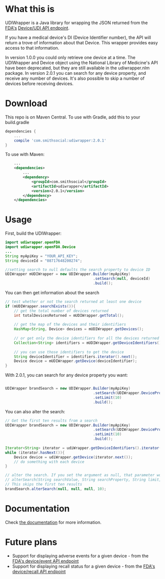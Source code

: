 # What this is
UDIWrapper is a Java library for wrapping the JSON returned from the [FDA's](https://www.open.fda.gov/) [Device/UDI API endpoint](https://open.fda.gov/device/udi/).

If you have a medical device's DI (Device Identifier number), the API will return a trove of information about that Device. This wrapper provides easy access to that information.

In version 1.0.0 you could only retrieve one device at a time. The UDIWrapper and Device object using the National Library of Medicine's API have been deprecated, but they are still available in the udiwrapper.nlm package.
In version 2.0.1 you can search for any device property, and receive any number of devices. It's also possible to skip a number of devices before receiving devices.

# Download
This repo is on Maven Central. To use with Gradle, add this to your build.gradle
```gradle
dependencies {
    ...
    compile 'com.smithsocial:udiwrapper:2.0.1'
}
```
To use with Maven:
```xml
    ...
    <dependencies>
        ...
        <dependency>
            <groupId>com.smithsocial</groupId>
            <artifactId>udiwrapper</artifactId>
            <version>2.0.1</version>
        </dependency>
    </dependencies>
```

# Usage
First, build the UDIWrapper:
```java
import udiwrapper.openFDA
import udiwrapper.openFDA.Device
...
String myApiKey = "YOUR_API_KEY";
String deviceId = "08717648200274";

//setting search to null defaults the search property to device ID
UDIWrapper mUDIWrapper = new UDIWrapper.Builder(myApiKey)
                                        .setSearch(null, deviceId)
                                        .build();
```
You can then get information about the search
```java
// test whether or not the search returned at least one device
if (mUDIWrapper.searchExists()){
    // get the total number of devices returned
    int totalDevicesReturned = mUDIWrapper.getTotal();
    
    // get the map of the devices and their identifiers
    HashMap<String, Device> devices = mUDIWrapper.getDevices();
    
    // or get only the device identifiers for all the devices returned
    Collection<String> identifiers = mUDIWrapper.getDeviceIdentifiers();
    
    // you can use those identifiers to get the device
    String deviceIdentifier = identifiers.iterator().next();
    Device device = mUDIWrapper.getDevice(deviceIdentifier);
}

```
With 2.0.1, you can search for any device property you want:
```java

UDIWrapper brandSearch = new UDIWrapper.Builder(myApiKey)
                                        .setSearch(UDIWrapper.DeviceProperties.COMPANY_NAME, "Cool")
                                        .setLimit(10)
                                        .build();

```
You can also alter the search:
```java
// Get the first ten results from a search
UDIWrapper brandSearch = new UDIWrapper.Builder(myApiKey)
                                        .setSearch(UDIWrapper.DeviceProperties.BRAND_NAME, "XIENCE")
                                        .setLimit(10)
                                        .build();
                                        
Iterator<String> iterator = udiWrapper.getDeviceIdentifiers().iterator();
while (iterator.hasNext()){
    Device device = udiWrapper.getDevice(iterator.next());
    // do something with each device
}

// alter the search. If you set the argument as null, that parameter won't be altered
// alterSearch(String searchValue, String searchProperty, String limit, String skip)
// This skips the first ten results
brandSearch.alterSearch(null, null, null, 10);
```
# Documentation
Check [the documentation](https://bensmith41.github.io/udiwrapper) for more information.

# Future plans
- Support for displaying adverse events for a given device - from the [FDA's device/event API endpoint](https://open.fda.gov/device/event/)
- Support for displaying recall status for a given device - from the [FDA's device/recall API endpoint](https://open.fda.gov/device/recall/)